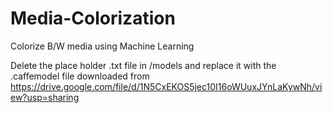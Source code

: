 # Media-Colorization
Colorize B/W media using Machine Learning

Delete the place holder .txt file in /models and replace it with the .caffemodel file downloaded from 
https://drive.google.com/file/d/1N5CxEKOS5jec10I16oWUuxJYnLaKywNh/view?usp=sharing
